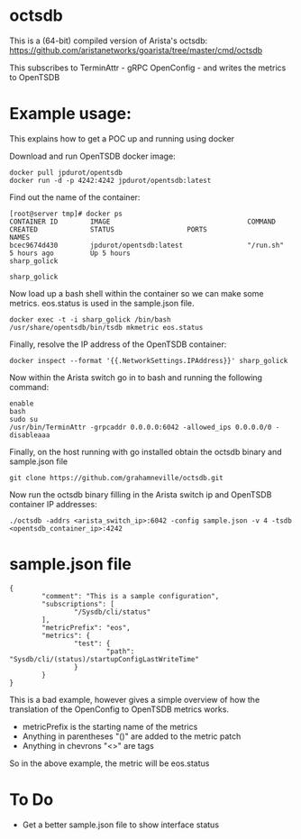 # octsdb


This is a (64-bit) compiled version of Arista's octsdb: https://github.com/aristanetworks/goarista/tree/master/cmd/octsdb

This subscribes to TerminAttr - gRPC OpenConfig - and writes the metrics to OpenTSDB

# Example usage:

This explains how to get a POC up and running using docker

Download and run OpenTSDB docker image:

```
docker pull jpdurot/opentsdb
docker run -d -p 4242:4242 jpdurot/opentsdb:latest
```

Find out the name of the container:

```
[root@server tmp]# docker ps
CONTAINER ID        IMAGE                                  COMMAND                  CREATED             STATUS                  PORTS                                                           NAMES
bcec9674d430        jpdurot/opentsdb:latest                "/run.sh"                5 hours ago         Up 5 hours                                                                              sharp_golick
                                                            sharp_golick
```

Now load up a bash shell within the container so we can make some metrics. eos.status is used in the sample.json file. 

```
docker exec -t -i sharp_golick /bin/bash
/usr/share/opentsdb/bin/tsdb mkmetric eos.status
```

Finally, resolve the IP address of the OpenTSDB container:

```
docker inspect --format '{{.NetworkSettings.IPAddress}}' sharp_golick
```

Now within the Arista switch go in to bash and running the following command:

```
enable
bash
sudo su
/usr/bin/TerminAttr -grpcaddr 0.0.0.0:6042 -allowed_ips 0.0.0.0/0 -disableaaa
```

Finally, on the host running with go installed obtain the octsdb binary and sample.json file

```
git clone https://github.com/grahamneville/octsdb.git
```

Now run the octsdb binary filling in the Arista switch ip and OpenTSDB container IP addresses:

```
./octsdb -addrs <arista_switch_ip>:6042 -config sample.json -v 4 -tsdb <opentsdb_container_ip>:4242
```


# sample.json file

```
{
        "comment": "This is a sample configuration",
        "subscriptions": [
                "/Sysdb/cli/status"
        ],
        "metricPrefix": "eos",
        "metrics": {
                "test": {
                        "path": "Sysdb/cli/(status)/startupConfigLastWriteTime"
                }
        }
}
```

This is a bad example, however gives a simple overview of how the translation of the OpenConfig to OpenTSDB metrics works.

 - metricPrefix is the starting name of the metrics
 - Anything in parentheses "()" are added to the metric patch
 - Anything in chevrons "<>" are tags

So in the above example, the metric will be eos.status
 
 
 # To Do
 
  - Get a better sample.json file to show interface status
